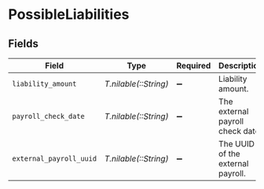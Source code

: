 # PossibleLiabilities


## Fields

| Field                             | Type                              | Required                          | Description                       |
| --------------------------------- | --------------------------------- | --------------------------------- | --------------------------------- |
| `liability_amount`                | *T.nilable(::String)*             | :heavy_minus_sign:                | Liability amount.                 |
| `payroll_check_date`              | *T.nilable(::String)*             | :heavy_minus_sign:                | The external payroll check date.  |
| `external_payroll_uuid`           | *T.nilable(::String)*             | :heavy_minus_sign:                | The UUID of the external payroll. |